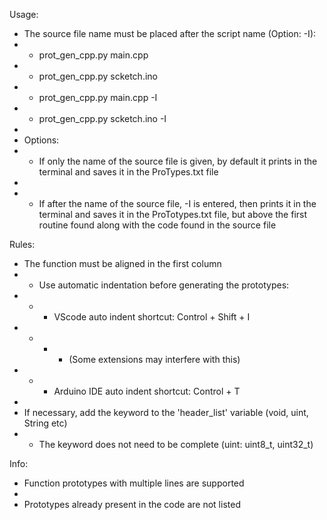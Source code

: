 Usage:
- The source file name must be placed after the script name (Option: -I):
- - prot_gen_cpp.py main.cpp
- - prot_gen_cpp.py scketch.ino
- - prot_gen_cpp.py main.cpp -I
- - prot_gen_cpp.py scketch.ino -I
-
- Options:
- - If only the name of the source file is given,
    by default it prints in the terminal and
    saves it in the ProTypes.txt file
-
- - If after the name of the source file, -I is entered,
    then prints it in the terminal and saves it in the
    ProTotypes.txt file, but above the first routine
    found along with the code found in the source file

Rules:
- The function must be aligned in the first column
- - Use automatic indentation before generating the prototypes:
- - - VScode auto indent shortcut: Control + Shift + I
- - - - (Some extensions may interfere with this)
- - - Arduino IDE auto indent shortcut: Control + T
-
- If necessary, add the keyword to the 'header_list' variable (void, uint, String etc)
- - The keyword does not need to be complete (uint: uint8_t, uint32_t)

Info:
- Function prototypes with multiple lines are supported
-
- Prototypes already present in the code are not listed
